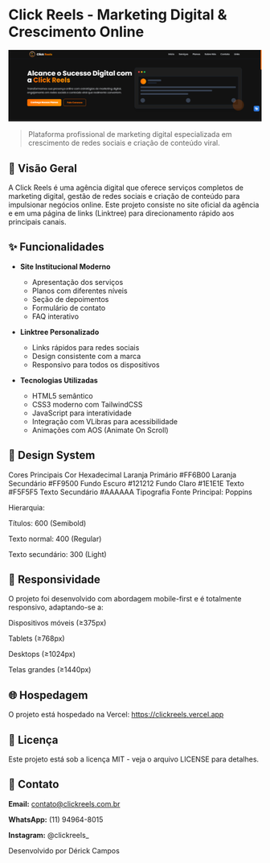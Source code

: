 # Click Reels - Marketing Digital & Crescimento Online

![Preview do Site](img/home.png)

> Plataforma profissional de marketing digital especializada em crescimento de redes sociais e criação de conteúdo viral.

## 📌 Visão Geral

A Click Reels é uma agência digital que oferece serviços completos de marketing digital, gestão de redes sociais e criação de conteúdo para impulsionar negócios online. Este projeto consiste no site oficial da agência e em uma página de links (Linktree) para direcionamento rápido aos principais canais.

## ✨ Funcionalidades

- **Site Institucional Moderno**
  - Apresentação dos serviços
  - Planos com diferentes níveis
  - Seção de depoimentos
  - Formulário de contato
  - FAQ interativo

- **Linktree Personalizado**
  - Links rápidos para redes sociais
  - Design consistente com a marca
  - Responsivo para todos os dispositivos

- **Tecnologias Utilizadas**
  - HTML5 semântico
  - CSS3 moderno com TailwindCSS
  - JavaScript para interatividade
  - Integração com VLibras para acessibilidade
  - Animações com AOS (Animate On Scroll)


## 🎨 Design System
Cores Principais
Cor	Hexadecimal
Laranja Primário	#FF6B00
Laranja Secundário	#FF9500
Fundo Escuro	#121212
Fundo Claro	#1E1E1E
Texto	#F5F5F5
Texto Secundário	#AAAAAA
Tipografia
Fonte Principal: Poppins

Hierarquia:

Títulos: 600 (Semibold)

Texto normal: 400 (Regular)

Texto secundário: 300 (Light)

## 📱 Responsividade
O projeto foi desenvolvido com abordagem mobile-first e é totalmente responsivo, adaptando-se a:

Dispositivos móveis (≥375px)

Tablets (≥768px)

Desktops (≥1024px)

Telas grandes (≥1440px)

## 🌐 Hospedagem
O projeto está hospedado na Vercel:
https://clickreels.vercel.app

## 📄 Licença
Este projeto está sob a licença MIT - veja o arquivo LICENSE para detalhes.

## 📧 Contato

**Email:** contato@clickreels.com.br

**WhatsApp:** (11) 94964-8015

**Instagram:** @clickreels_

Desenvolvido por Dérick Campos
